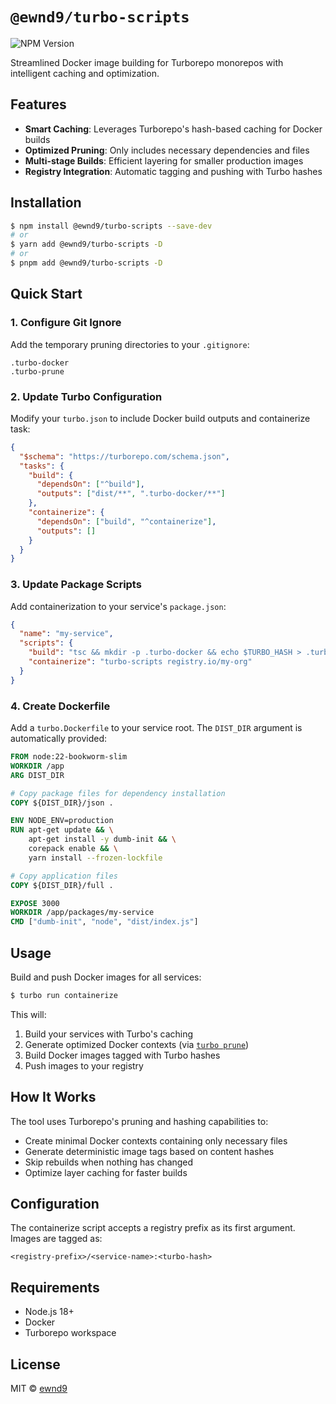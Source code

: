 # `@ewnd9/turbo-scripts`

![NPM Version](https://img.shields.io/npm/v/%40ewnd9%2Fturbo-scripts)

Streamlined Docker image building for Turborepo monorepos with intelligent caching and optimization.

## Features

- **Smart Caching**: Leverages Turborepo's hash-based caching for Docker builds
- **Optimized Pruning**: Only includes necessary dependencies and files
- **Multi-stage Builds**: Efficient layering for smaller production images
- **Registry Integration**: Automatic tagging and pushing with Turbo hashes

## Installation

```sh
$ npm install @ewnd9/turbo-scripts --save-dev
# or
$ yarn add @ewnd9/turbo-scripts -D
# or
$ pnpm add @ewnd9/turbo-scripts -D
```

## Quick Start

### 1. Configure Git Ignore

Add the temporary pruning directories to your `.gitignore`:

```gitignore
.turbo-docker
.turbo-prune
```

### 2. Update Turbo Configuration

Modify your `turbo.json` to include Docker build outputs and containerize task:

```json
{
  "$schema": "https://turborepo.com/schema.json",
  "tasks": {
    "build": {
      "dependsOn": ["^build"],
      "outputs": ["dist/**", ".turbo-docker/**"]
    },
    "containerize": {
      "dependsOn": ["build", "^containerize"],
      "outputs": []
    }
  }
}
```

### 3. Update Package Scripts

Add containerization to your service's `package.json`:

```json
{
  "name": "my-service",
  "scripts": {
    "build": "tsc && mkdir -p .turbo-docker && echo $TURBO_HASH > .turbo-docker/hash",
    "containerize": "turbo-scripts registry.io/my-org"
  }
}
```

### 4. Create Dockerfile

Add a `turbo.Dockerfile` to your service root. The `DIST_DIR` argument is automatically provided:

```dockerfile
FROM node:22-bookworm-slim
WORKDIR /app
ARG DIST_DIR

# Copy package files for dependency installation
COPY ${DIST_DIR}/json .

ENV NODE_ENV=production
RUN apt-get update && \
    apt-get install -y dumb-init && \
    corepack enable && \
    yarn install --frozen-lockfile

# Copy application files
COPY ${DIST_DIR}/full .

EXPOSE 3000
WORKDIR /app/packages/my-service
CMD ["dumb-init", "node", "dist/index.js"]
```

## Usage

Build and push Docker images for all services:

```sh
$ turbo run containerize
```

This will:
1. Build your services with Turbo's caching
2. Generate optimized Docker contexts (via [`turbo prune`](https://turborepo.com/docs/reference/prune))
3. Build Docker images tagged with Turbo hashes
4. Push images to your registry

## How It Works

The tool uses Turborepo's pruning and hashing capabilities to:

- Create minimal Docker contexts containing only necessary files
- Generate deterministic image tags based on content hashes
- Skip rebuilds when nothing has changed
- Optimize layer caching for faster builds

## Configuration

The containerize script accepts a registry prefix as its first argument. Images are tagged as:

```
<registry-prefix>/<service-name>:<turbo-hash>
```

## Requirements

- Node.js 18+
- Docker
- Turborepo workspace

## License

MIT © [ewnd9](https://ewnd9.com)
